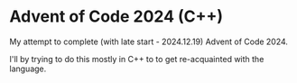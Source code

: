 # Advent of Code 2024 (C++)
My attempt to complete (with late start - 2024.12.19) Advent of Code 2024.

I'll by trying to do this mostly in C++ to to get re-acquainted with the language.